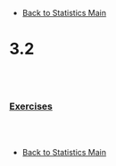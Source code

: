 * [Back to Statistics Main](../../main.md)

# 3.2 


<br><br>

### [Exercises](./exercises.md)

<br><br>

* [Back to Statistics Main](../../main.md)